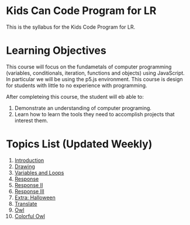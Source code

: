 # Kids Can Code Program for LR

This is the syllabus for the Kids Code Program for LR.

# Learning Objectives

This course will focus on the fundametals of computer programming (variables, conditionals, iteration, functions and objects) using JavaScript. In particular we will be using the p5.js environment. This course is design for students with little to no experience with programming.

After completeing this course, the student will eb able to:

1.  Demonstrate an understanding of computer programing.
2.  Learn how to learn the tools they need to accomplish projects that interest them.

# Topics List (Updated Weekly)

1. [Introduction](introduction/00_getting_started.md)
1. [Drawing](drawing/00_drawing_intro.md)
1. [Variables and Loops](variables/00_variable_introduction.md)
1. [Response](response/00_reponse_introduction.md)
1. [Response II](response/01_response_mouse_click.md)
1. [Response III](response/02_response_location.md)
1. [Extra: Halloween](extra/halloween_2019.md)
1. [Translate](translate_rotate_scale/00_translate.md)
1. [Owl](functions/owl.md)
1. [Colorful Owl](functions/colorful_owl.md)

